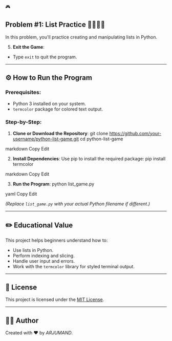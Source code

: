 
🎮

## Problem #1: List Practice 🍎🍊🍇🍍

In this problem, you'll practice creating and manipulating lists in Python.

5. **Exit the Game**:
- Type `exit` to quit the program.

---

## ⚙️ How to Run the Program

### Prerequisites:
- Python 3 installed on your system.
- `termcolor` package for colored text output.

### Step-by-Step:

1. **Clone or Download the Repository**:
git clone https://github.com/your-username/python-list-game.git cd python-list-game

markdown
Copy
Edit

2. **Install Dependencies**:
Use pip to install the required package:
pip install termcolor

markdown
Copy
Edit

3. **Run the Program**:
python list_game.py

yaml
Copy
Edit

*(Replace `list_game.py` with your actual Python filename if different.)*

---

## ✏️ Educational Value

This project helps beginners understand how to:
- Use lists in Python.
- Perform indexing and slicing.
- Handle user input and errors.
- Work with the `termcolor` library for styled terminal output.

---

## 📄 License

This project is licensed under the [MIT License](LICENSE).

---

## 👨‍💻 Author

Created with ❤️ by *ARJUMAND*.